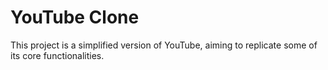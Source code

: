 # YouTube Clone 

This project is a simplified version of YouTube, aiming to replicate some of its core functionalities.


